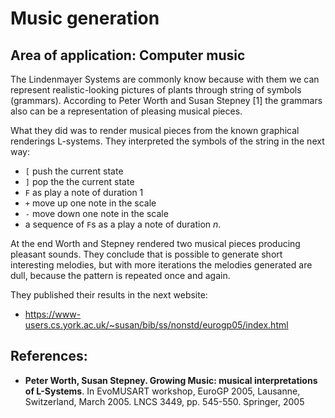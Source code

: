 
# Music generation
## Area of application: Computer music

The Lindenmayer Systems are commonly know because with them we can represent
realistic-looking pictures of plants through string of symbols (grammars).
According to Peter Worth and Susan Stepney [1] the grammars also can be a
representation of pleasing musical pieces.

What they did was to render musical pieces from the known graphical renderings
L-systems. They interpreted the symbols of the string in the next way:

- `[` push the current state
- `]` pop the the current state
- `F` as play a note of duration 1
- `+` move up one note in the scale
- `-` move down one note in the scale
- a sequence of `F`s as a play a note of duration _n_.

At the end Worth and Stepney rendered two musical pieces producing pleasant
sounds. They conclude that is possible to generate short interesting melodies,
but with more iterations the melodies generated are dull, because the pattern
is repeated once and again.

They published their results in the next website:

- https://www-users.cs.york.ac.uk/~susan/bib/ss/nonstd/eurogp05/index.html

## References:

- **Peter Worth, Susan Stepney. Growing Music: musical interpretations of
  L-Systems**. In EvoMUSART workshop, EuroGP 2005, Lausanne, Switzerland, March
  2005. LNCS 3449, pp. 545-550. Springer, 2005

